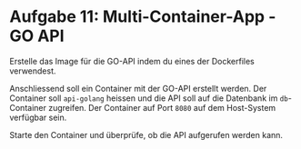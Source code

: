 # Aufgabe 11: Multi-Container-App - GO API

Erstelle das Image für die GO-API indem du eines der Dockerfiles verwendest. 

Anschliessend soll ein Container mit der GO-API erstellt werden. Der Container soll `api-golang` heissen und die API soll auf die Datenbank im `db`-Container zugreifen. Der Container auf Port `8080` auf dem Host-System verfügbar sein.

Starte den Container und überprüfe, ob die API aufgerufen werden kann.